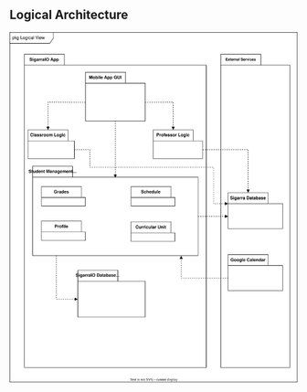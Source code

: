 
## Logical Architecture
![Logical View](https://github.com/LEIC-ES-2021-22/2LEIC15T1/blob/main/docs/diagrams/logicalView2.svg)
